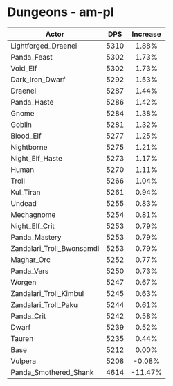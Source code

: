 # Dungeons - am-pl
| Actor | DPS | Increase |
|---|:---:|:---:|
|Lightforged_Draenei|5310|1.88%|
|Panda_Feast|5302|1.73%|
|Void_Elf|5302|1.73%|
|Dark_Iron_Dwarf|5292|1.53%|
|Draenei|5287|1.44%|
|Panda_Haste|5286|1.42%|
|Gnome|5284|1.38%|
|Goblin|5281|1.32%|
|Blood_Elf|5277|1.25%|
|Nightborne|5275|1.21%|
|Night_Elf_Haste|5273|1.17%|
|Human|5270|1.11%|
|Troll|5266|1.04%|
|Kul_Tiran|5261|0.94%|
|Undead|5255|0.83%|
|Mechagnome|5254|0.81%|
|Night_Elf_Crit|5253|0.79%|
|Panda_Mastery|5253|0.79%|
|Zandalari_Troll_Bwonsamdi|5253|0.79%|
|Maghar_Orc|5252|0.77%|
|Panda_Vers|5250|0.73%|
|Worgen|5247|0.67%|
|Zandalari_Troll_Kimbul|5245|0.63%|
|Zandalari_Troll_Paku|5244|0.61%|
|Panda_Crit|5242|0.58%|
|Dwarf|5239|0.52%|
|Tauren|5235|0.44%|
|Base|5212|0.00%|
|Vulpera|5208|-0.08%|
|Panda_Smothered_Shank|4614|-11.47%|
